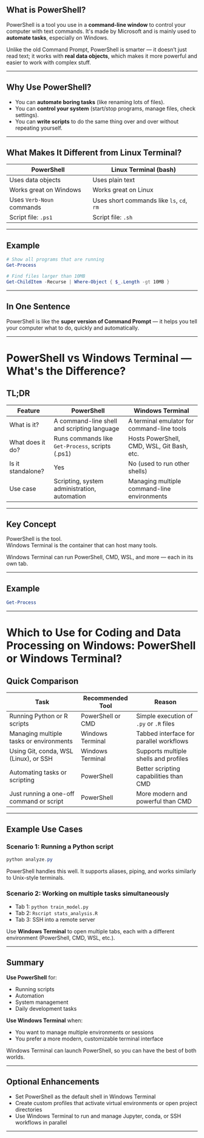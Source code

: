 ## What is PowerShell?

PowerShell is a tool you use in a **command-line window** to control your computer with text commands. It's made by Microsoft and is mainly used to **automate tasks**, especially on Windows.

Unlike the old Command Prompt, PowerShell is smarter — it doesn’t just read text; it works with **real data objects**, which makes it more powerful and easier to work with complex stuff.

---

## Why Use PowerShell?

* You can **automate boring tasks** (like renaming lots of files).
* You can **control your system** (start/stop programs, manage files, check settings).
* You can **write scripts** to do the same thing over and over without repeating yourself.

---

## What Makes It Different from Linux Terminal?

| PowerShell                | Linux Terminal (bash)                     |
| ------------------------- | ----------------------------------------- |
| Uses data objects         | Uses plain text                           |
| Works great on Windows    | Works great on Linux                      |
| Uses `Verb-Noun` commands | Uses short commands like `ls`, `cd`, `rm` |
| Script file: `.ps1`       | Script file: `.sh`                        |

---

## Example

```powershell
# Show all programs that are running
Get-Process

# Find files larger than 10MB
Get-ChildItem -Recurse | Where-Object { $_.Length -gt 10MB }
```

---

## In One Sentence

PowerShell is like the **super version of Command Prompt** — it helps you tell your computer what to do, quickly and automatically.

---

# PowerShell vs Windows Terminal — What's the Difference?

## TL;DR

| Feature                         | PowerShell                                           | Windows Terminal                                 |
|---------------------------------|------------------------------------------------------|--------------------------------------------------|
| What is it?                    | A command-line shell and scripting language          | A terminal emulator for command-line tools       |
| What does it do?               | Runs commands like `Get-Process`, scripts (.ps1)     | Hosts PowerShell, CMD, WSL, Git Bash, etc.       |
| Is it standalone?              | Yes                                                 | No (used to run other shells)                    |
| Use case                       | Scripting, system administration, automation         | Managing multiple command-line environments       |

---

## Key Concept

PowerShell is the tool.  
Windows Terminal is the container that can host many tools.

Windows Terminal can run PowerShell, CMD, WSL, and more — each in its own tab.

---

## Example

```powershell
Get-Process
```
---

# Which to Use for Coding and Data Processing on Windows: PowerShell or Windows Terminal?

## Quick Comparison

| Task                                      | Recommended Tool     | Reason                                                                 |
|-------------------------------------------|-----------------------|------------------------------------------------------------------------|
| Running Python or R scripts               | PowerShell or CMD     | Simple execution of `.py` or `.R` files                               |
| Managing multiple tasks or environments   | Windows Terminal      | Tabbed interface for parallel workflows                               |
| Using Git, conda, WSL (Linux), or SSH     | Windows Terminal      | Supports multiple shells and profiles                                 |
| Automating tasks or scripting             | PowerShell            | Better scripting capabilities than CMD                                |
| Just running a one-off command or script  | PowerShell            | More modern and powerful than CMD                                     |

---

## Example Use Cases

### Scenario 1: Running a Python script

```powershell
python analyze.py
````

PowerShell handles this well. It supports aliases, piping, and works similarly to Unix-style terminals.

### Scenario 2: Working on multiple tasks simultaneously

* Tab 1: `python train_model.py`
* Tab 2: `Rscript stats_analysis.R`
* Tab 3: SSH into a remote server

Use **Windows Terminal** to open multiple tabs, each with a different environment (PowerShell, CMD, WSL, etc.).

---

## Summary

**Use PowerShell** for:

* Running scripts
* Automation
* System management
* Daily development tasks

**Use Windows Terminal** when:

* You want to manage multiple environments or sessions
* You prefer a more modern, customizable terminal interface

Windows Terminal can launch PowerShell, so you can have the best of both worlds.

---

## Optional Enhancements

* Set PowerShell as the default shell in Windows Terminal
* Create custom profiles that activate virtual environments or open project directories
* Use Windows Terminal to run and manage Jupyter, conda, or SSH workflows in parallel

---

